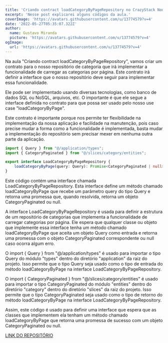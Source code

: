 ```yaml
---
title: 'Criando contract loadCategoryByPageRepository no CrazyStack Node.js'
excerpt: 'Nesse post explicarei alguns códigos da aula.'
coverImage: 'https://avatars.githubusercontent.com/u/13774579?v=4'
date: '2022-05-27T05:35:07.322Z'
author:
  name: Gustavo Miranda
  picture: 'https://avatars.githubusercontent.com/u/13774579?v=4'
ogImage:
  url: 'https://avatars.githubusercontent.com/u/13774579?v=4'
---
```

Na aula "Criando contract loadCategoryByPageRepository", vamos criar um contrato para o nosso repositório de categoria que irá implementar a funcionalidade de carregar as categorias por página. Este contrato irá definir a interface que o nosso repositório deve seguir para implementar essa funcionalidade.

Ele pode ser implementado usando diversas tecnologias, como banco de dados SQL ou NoSQL, arquivos, etc. O importante é que ele segue a interface definida no contrato para que possa ser usado pelo nosso use case "loadCategoryByPage".

Este contrato é importante porque nos permite ter flexibilidade na implementação da nossa aplicação e facilidade na manutenção, pois caso precise mudar a forma como a funcionalidade é implementada, basta mudar a implementação do repositório sem precisar mexer em nenhuma outra parte da aplicação.

```typescript
import { Query } from "@/application/types";
import { CategoryPaginated } from "@/slices/category/entities";

export interface LoadCategoryByPageRepository {
    loadCategoryByPage(query: Query): Promise<CategoryPaginated | null>;
}
``` 

Este código contém uma interface chamada LoadCategoryByPageRepository. Esta interface define um método chamado loadCategoryByPage que recebe um parâmetro query do tipo Query e retorna uma promessa que, quando resolvida, retorna um objeto CategoryPaginated ou null.

A interface LoadCategoryByPageRepository é usada para definir a estrutura de um repositório de categorias que implementa a funcionalidade de carregar categorias por página. Ele espera que qualquer classe ou objeto que implemente essa interface tenha um método chamado loadCategoryByPage que aceita um objeto Query como entrada e retorna uma promessa com o objeto CategoryPaginated correspondente ou null caso ocorra algum erro.

O import { Query } from "@/application/types" é usado para importar o tipo Query do módulo "types" dentro do diretório "application" da raiz do projeto. Isso permite que o tipo Query seja usado como o tipo de entrada do método loadCategoryByPage na interface LoadCategoryByPageRepository.

O import { CategoryPaginated } from "@/slices/category/entities" é usado para importar o tipo CategoryPaginated do módulo "entities" dentro do diretório "category" dentro do diretório "slices" da raiz do projeto. Isso permite que o tipo CategoryPaginated seja usado como o tipo de retorno do método loadCategoryByPage na interface LoadCategoryByPageRepository.

Assim, este código é usado para definir uma interface que espera que as classes que implementem ela tenham um método chamado loadCategoryByPage que retorna uma promessa de sucesso com um objeto CategoryPaginated ou null.

[LINK DO REPOSITÓRIO](https://github.com/gumiranda/CrazyStackNodeJs)